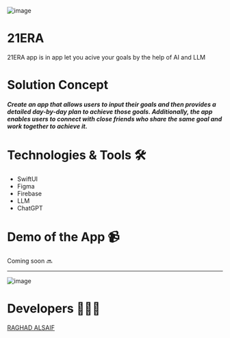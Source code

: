 ![image](https://github.com/raghadalsaif/fver/assets/107502187/1c53518d-1817-413b-ad16-139c153d9860)
# 21ERA 
21ERA app is in app let you acive your goals by the help of AI and LLM


# Solution Concept

##### Create an app that allows users to input their goals and then provides a detailed day-by-day plan to achieve those goals. Additionally, the app enables users to connect with close friends who share the same goal and work together to achieve it.


# Technologies & Tools 🛠️
- SwiftUI
- Figma
- Firebase
- LLM
- ChatGPT

# Demo of the App 📹


Coming soon 🔜


---




![image](https://github.com/raghadalsaif/fver/assets/107502187/e873c757-c817-40fe-af71-5070a2c0f784)




# Developers 👩🏼‍💻

[RAGHAD ALSAIF](https://github.com/raghadalsaif)




<!-- a normal html comment <img width="1512" alt="Screenshot 1444-06-22 at 11 53 28 AM" src="https://my.iosda.org/site/glide?path=teams%2F3149%2Fbanner%2FInearby+inside.png&w=2900&h=300&fit=crop&s=b3a5f85a6f634c12bbb98345f6837d64![image](https://github.com/raghadalsaif/fver/assets/107502187/162eae1d-24a6-47c4-b714-c0eed8c9b4a5)"> -->




